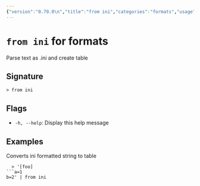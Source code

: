 ```yaml
---
{"version":"0.70.0\n","title":"from ini","categories":"formats","usage":"Parse text as .ini and create table\n"}
---
```

<!-- THIS FILE IS GENERATED BY update_book_commands.cjs USING NUSHELL'S HELP COMMANDS.
REFRAIN FROM EDITING IT MANUALLY.-->
# <code>from ini</code> for formats

<div class='command-title'>Parse text as .ini and create table</div>

## Signature

```> from ini```

## Flags

 * ```-h, --help```: Display this help message
## Examples

  Converts ini formatted string to table
```shell
  > '[foo]
```a=1
b=2' | from ini



